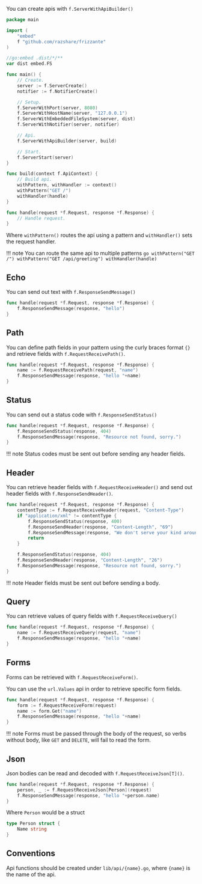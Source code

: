 You can create apis with `f.ServerWithApiBuilder()`

```go
package main

import (
	"embed"
	f "github.com/razshare/frizzante"
)

//go:embed .dist/*/**
var dist embed.FS

func main() {
	// Create.
	server := f.ServerCreate()
	notifier := f.NotifierCreate()

	// Setup.
	f.ServerWithPort(server, 8080)
	f.ServerWithHostName(server, "127.0.0.1")
	f.ServerWithEmbeddedFileSystem(server, dist)
	f.ServerWithNotifier(server, notifier)

	// Api.
	f.ServerWithApiBuilder(server, build)

	// Start.
	f.ServerStart(server)
}

func build(context f.ApiContext) {
	// Build api.
    withPattern, withHandler := context()
    withPattern("GET /")
    withHandler(handle)
}

func handle(request *f.Request, response *f.Response) {
    // Handle request.
}
```

Where `withPattern()` routes the api using a pattern and `withHandler()` sets the request handler.

!!! note
    You can route the same api to multiple patterns
    ```go
    withPattern("GET /")
    withPattern("GET /api/greeting")
    withHandler(handle)
    ```


## Echo

You can send out text with `f.ResponseSendMessage()`

```go
func handle(request *f.Request, response *f.Response) {
    f.ResponseSendMessage(response, "hello")
}
```

## Path

You can define path fields in your pattern using the curly 
braces format `{}` and retrieve fields with `f.RequestReceivePath()`.

```go
func handle(request *f.Request, response *f.Response) {
    name := f.RequestReceivePath(request, "name")
    f.ResponseSendMessage(response, "hello "+name)
}
```

## Status

You can send out a status code with `f.ResponseSendStatus()`

```go
func handle(request *f.Request, response *f.Response) {
    f.ResponseSendStatus(response, 404)
    f.ResponseSendMessage(response, "Resource not found, sorry.")
}
```

!!! note
    Status codes must be sent out before sending any header fields.

## Header

You can retrieve header fields with `f.RequestReceiveHeader()` and send out header fields with `f.ResponseSendHeader()`.

```go
func handle(request *f.Request, response *f.Response) {
    contentType := f.RequestReceiveHeader(request, "Content-Type")
    if "application/xml" != contentType {
        f.ResponseSendStatus(response, 400)
        f.ResponseSendHeader(response, "Content-Length", "69")
        f.ResponseSendMessage(response, "We don't serve your kind around here, better get an XML encoder, heh.")
        return
    }

    f.ResponseSendStatus(response, 404)
    f.ResponseSendHeader(response, "Content-Length", "26")
    f.ResponseSendMessage(response, "Resource not found, sorry.")
}
```

!!! note
    Header fields must be sent out before sending a body.

## Query

You can retrieve values of query fields with `f.RequestReceiveQuery()`

```go
func handle(request *f.Request, response *f.Response) {
    name := f.RequestReceiveQuery(request, "name")
    f.ResponseSendMessage(response, "hello "+name)
}
```

## Forms

Forms can be retrieved with `f.RequestReceiveForm()`.

You can use the `url.Values` api in order to retrieve specific form fields.

```go
func handle(request *f.Request, response *f.Response) {
    form := f.RequestReceiveForm(request)
    name := form.Get("name")
    f.ResponseSendMessage(response, "hello "+name)
}
```

!!! note
    Forms must be passed through the body of the request, so verbs without body, like `GET` and `DELETE`, will fail to read the form.

## Json

Json bodies can be read and decoded with `f.RequestReceiveJson[T]()`.

```go
func handle(request *f.Request, response *f.Response) {
    person, _ := f.RequestReceiveJson[Person](request)
    f.ResponseSendMessage(response, "hello "+person.name)
}
```

Where `Person` would be a struct

```go
type Person struct {
    Name string
}
```

## Conventions

Api functions should be created under `lib/api/{name}.go`, where `{name}` is the name of the api.